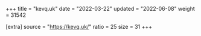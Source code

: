 +++
title = "kevq.uk"
date = "2022-03-22"
updated = "2022-06-08"
weight = 31542

[extra]
source = "https://kevq.uk/"
ratio = 25
size = 31
+++
